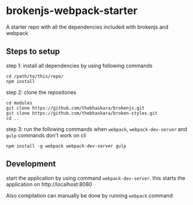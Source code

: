 # brokenjs-webpack-starter
A starter repo with all the dependencies included with brokenjs and webpack

## Steps to setup

step 1:
install all dependencies by using following commands
```
cd /path/to/this/repo/
npm install
```

step 2:
clone the repositories
```
cd modules
git clone https://github.com/thebhaskara/brokenjs.git
git clone https://github.com/thebhaskara/broken-styles.git
cd ..
```

step 3:
run the following commands when `webpack`, `webpack-dev-server` and `gulp` commands don't work on cli
```
npm install -g webpack webpack-dev-server gulp
```

## Development
start the application by using command `webpack-dev-server`.
this starts the application on http://localhost:8080

Also compilation can manually be done by running `webpack` command
